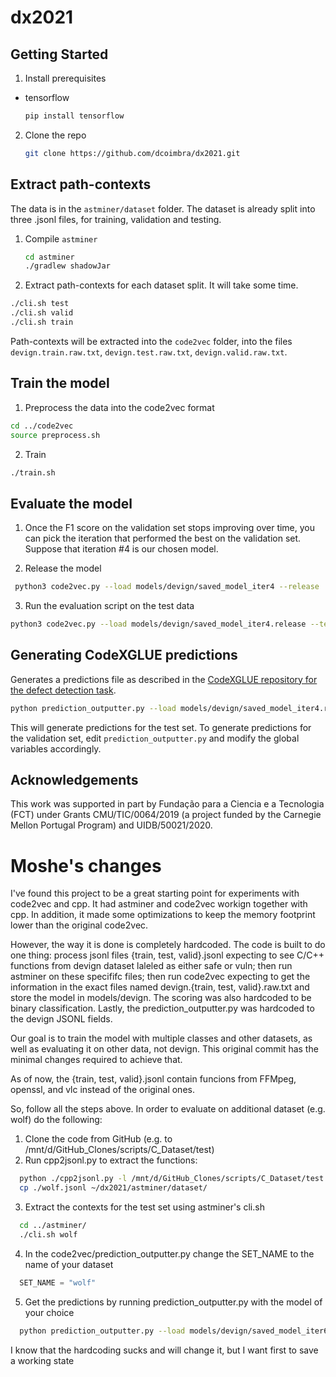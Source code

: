 # dx2021

## Getting Started

1. Install prerequisites

* tensorflow
  ```sh
  pip install tensorflow
  ```

2. Clone the repo
   ```sh
   git clone https://github.com/dcoimbra/dx2021.git
   ```

## Extract path-contexts
The data is in the `astminer/dataset` folder. The dataset is already split into three .jsonl files, for training, validation and testing.

1. Compile `astminer`
   ```sh
   cd astminer
   ./gradlew shadowJar
   ```

2. Extract path-contexts for each dataset split. It will take some time.
  ```sh
  ./cli.sh test
  ./cli.sh valid
  ./cli.sh train
  ```
  
Path-contexts will be extracted into the `code2vec` folder, into the files `devign.train.raw.txt`, `devign.test.raw.txt`, `devign.valid.raw.txt`.
  
## Train the model

1. Preprocess the data into the code2vec format
  ```sh
  cd ../code2vec
  source preprocess.sh
  ```
  
2. Train
  ```sh
  ./train.sh
  ```
  
 ## Evaluate the model
 1. Once the F1 score on the validation set stops improving over time, you can pick the iteration that performed the best on the validation set. Suppose that iteration #4 is our chosen model.
 
 2. Release the model
  ```sh
   python3 code2vec.py --load models/devign/saved_model_iter4 --release
  ```
 
 3. Run the evaluation script on the test data
  ```sh
  python3 code2vec.py --load models/devign/saved_model_iter4.release --test data/devign/devign.test.c2v
  ```
 
 ## Generating CodeXGLUE predictions
 Generates a predictions file as described in the [CodeXGLUE repository for the defect detection task](https://github.com/microsoft/CodeXGLUE/tree/main/Code-Code/Defect-detection).
 ```sh
 python prediction_outputter.py --load models/devign/saved_model_iter4.release # or your chosen iteration
 ```
 This will generate predictions for the test set. To generate predictions for the validation set, edit `prediction_outputter.py` and modify the global variables accordingly. 

## Acknowledgements
This work was supported in part by Fundação para a Ciencia e a Tecnologia (FCT) under Grants CMU/TIC/0064/2019 (a project funded by the Carnegie Mellon Portugal Program) and UIDB/50021/2020.

# Moshe's changes
I've found this project to be a great starting point for experiments with code2vec and cpp. It had astminer and code2vec workign together with cpp.
In addition, it made some optimizations to keep the memory footprint lower than the original code2vec.

However, the way it is done is completely hardcoded. The code is built to do one thing: process jsonl files {train, test, valid}.jsonl expecting to see C/C++ functions from devign dataset laleled as either safe or vuln; then run astminer on these specififc files; then run code2vec expecting to get the information in the exact files named devign.{train, test, valid}.raw.txt and store the model in models/devign. The scoring was also hardcoded to be binary classification. Lastly, the prediction_outputter.py was hardcoded to the devign JSONL fields.

Our goal is to train the model with multiple classes and other datasets, as well as evaluating it on other data, not devign.
This original commit has the minimal changes required to achieve that.

As of now, the {train, test, valid}.jsonl contain funcions from FFMpeg, openssl, and vlc instead of the original ones.

So, follow all the steps above.
In order to evaluate on additional dataset (e.g. wolf) do the following:
1. Clone the code from GitHub (e.g. to /mnt/d/GitHub_Clones/scripts/C_Dataset/test)
2. Run cpp2jsonl.py to extract the functions:
```sh
  python ./cpp2jsonl.py -l /mnt/d/GitHub_Clones/scripts/C_Dataset/test -jl wolf.jsonl
  cp ./wolf.jsonl ~/dx2021/astminer/dataset/
```
3. Extract the contexts for the test set using astminer's cli.sh
```sh
  cd ../astminer/
  ./cli.sh wolf
```
4. In the code2vec/prediction_outputter.py change the SET_NAME to the name of your dataset
```python
  SET_NAME = "wolf"
```
5. Get the predictions by running prediction_outputter.py with the model of your choice
```sh
  python prediction_outputter.py --load models/devign/saved_model_iter6.release
```

I know that the hardcoding sucks and will change it, but I want first to save a working state

